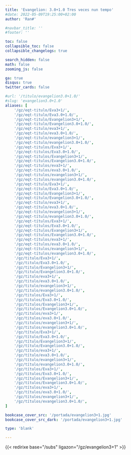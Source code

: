 ```yaml
---
title: 'Evangelion: 3.0+1.0 Tres veces nun tempo'
#date: 2022-05-09T19:25:00+02:00
author: 'Ran#'

#navbar_title: ''
#footer: ''

toc: false
collapsible_toc: false
collapsible_changelogs: true

search_hidden: false
math: false
zooming_js: false

ga: true
disqus: true
twitter_cards: false

#url: '/titulo/evangelion3.0+1.0/'
#slug: 'evangelion3.0+1.0'
aliases: [
    '/gz/eqt-titulo/Eva3+1/',
    '/gz/eqt-titulo/Eva3.0+1.0/',
    '/gz/eqt-titulo/Evangelion3+1/',
    '/gz/eqt-titulo/Evangelion3.0+1.0/',
    '/gz/eqt-titulo/eva3+1/',
    '/gz/eqt-titulo/eva3.0+1.0/',
    '/gz/eqt-titulo/evangelion3+1/',
    '/gz/eqt-titulo/evangelion3.0+1.0/',
    '/gz/eqt-titulos/Eva3+1/',
    '/gz/eqt-titulos/Eva3.0+1.0/',
    '/gz/eqt-titulos/Evangelion3+1/',
    '/gz/eqt-titulos/Evangelion3.0+1.0/',
    '/gz/eqt-titulos/eva3+1/',
    '/gz/eqt-titulos/eva3.0+1.0/',
    '/gz/eqt-titulos/evangelion3+1/',
    '/gz/eqt-titulos/evangelion3.0+1.0/',
    '/gz/eqt-título/Eva3+1/',
    '/gz/eqt-título/Eva3.0+1.0/',
    '/gz/eqt-título/Evangelion3+1/',
    '/gz/eqt-título/Evangelion3.0+1.0/',
    '/gz/eqt-título/eva3+1/',
    '/gz/eqt-título/eva3.0+1.0/',
    '/gz/eqt-título/evangelion3+1/',
    '/gz/eqt-título/evangelion3.0+1.0/',
    '/gz/eqt-títulos/Eva3+1/',
    '/gz/eqt-títulos/Eva3.0+1.0/',
    '/gz/eqt-títulos/Evangelion3+1/',
    '/gz/eqt-títulos/Evangelion3.0+1.0/',
    '/gz/eqt-títulos/eva3+1/',
    '/gz/eqt-títulos/eva3.0+1.0/',
    '/gz/eqt-títulos/evangelion3+1/',
    '/gz/eqt-títulos/evangelion3.0+1.0/',
    '/gz/titulo/Eva3+1/',
    '/gz/titulo/Eva3.0+1.0/',
    '/gz/titulo/Evangelion3+1/',
    '/gz/titulo/Evangelion3.0+1.0/',
    '/gz/titulo/eva3+1/',
    '/gz/titulo/eva3.0+1.0/',
    '/gz/titulo/evangelion3+1/',
    '/gz/titulo/evangelion3.0+1.0/',
    '/gz/titulos/Eva3+1/',
    '/gz/titulos/Eva3.0+1.0/',
    '/gz/titulos/Evangelion3+1/',
    '/gz/titulos/Evangelion3.0+1.0/',
    '/gz/titulos/eva3+1/',
    '/gz/titulos/eva3.0+1.0/',
    '/gz/titulos/evangelion3+1/',
    '/gz/titulos/evangelion3.0+1.0/',
    '/gz/título/Eva3+1/',
    '/gz/título/Eva3.0+1.0/',
    '/gz/título/Evangelion3+1/',
    '/gz/título/Evangelion3.0+1.0/',
    '/gz/título/eva3+1/',
    '/gz/título/eva3.0+1.0/',
    '/gz/título/evangelion3+1/',
    '/gz/título/evangelion3.0+1.0/',
    '/gz/títulos/Eva3+1/',
    '/gz/títulos/Eva3.0+1.0/',
    '/gz/títulos/Evangelion3+1/',
    '/gz/títulos/Evangelion3.0+1.0/',
    '/gz/títulos/eva3+1/',
    '/gz/títulos/eva3.0+1.0/',
    '/gz/títulos/evangelion3+1/',
    '/gz/títulos/evangelion3.0+1.0/',
]

bookcase_cover_src: '/portada/evangelion3+1.jpg'
bookcase_cover_src_dark: '/portada/evangelion3+1.jpg'

type: 'blank'

---
```


{{< redirixe base="/subs" ligazon="/gz/evangelion3+1" >}}

